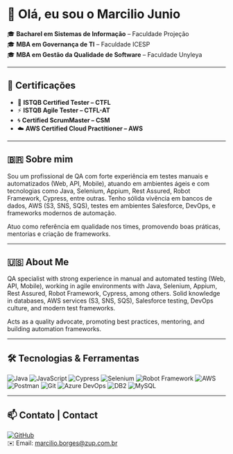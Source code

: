 # 👋 Olá, eu sou o Marcilio Junio

🎓 **Bacharel em Sistemas de Informação** – Faculdade Projeção  
🎓 **MBA em Governança de TI** – Faculdade ICESP  
🎓 **MBA em Gestão da Qualidade de Software** – Faculdade Unyleya  

---

## 🧪 Certificações

- 🧠 **ISTQB Certified Tester – CTFL**
- ⚡ **ISTQB Agile Tester – CTFL-AT**
- 🌀 **Certified ScrumMaster – CSM**
- ☁️ **AWS Certified Cloud Practitioner – AWS**

---

## 🇧🇷 Sobre mim

Sou um profissional de QA com forte experiência em testes manuais e automatizados (Web, API, Mobile), atuando em ambientes ágeis e com tecnologias como Java, Selenium, Appium, Rest Assured, Robot Framework, Cypress, entre outras. Tenho sólida vivência em bancos de dados, AWS (S3, SNS, SQS), testes em ambientes Salesforce, DevOps, e frameworks modernos de automação.

Atuo como referência em qualidade nos times, promovendo boas práticas, mentorias e criação de frameworks.

---

## 🇺🇸 About Me

QA specialist with strong experience in manual and automated testing (Web, API, Mobile), working in agile environments with Java, Selenium, Appium, Rest Assured, Robot Framework, Cypress, among others. Solid knowledge in databases, AWS services (S3, SNS, SQS), Salesforce testing, DevOps culture, and modern test frameworks.

Acts as a quality advocate, promoting best practices, mentoring, and building automation frameworks.

---

## 🛠️ Tecnologias & Ferramentas

![Java](https://img.shields.io/badge/-Java-007396?style=flat&logo=java&logoColor=white)
![JavaScript](https://img.shields.io/badge/-JavaScript-F7DF1E?style=flat&logo=javascript&logoColor=black)
![Cypress](https://img.shields.io/badge/-Cypress-17202C?style=flat&logo=cypress&logoColor=white)
![Selenium](https://img.shields.io/badge/-Selenium-43B02A?style=flat&logo=selenium&logoColor=white)
![Robot Framework](https://img.shields.io/badge/-Robot_Framework-grey?style=flat)
![AWS](https://img.shields.io/badge/-AWS-232F3E?style=flat&logo=amazon-aws&logoColor=white)
![Postman](https://img.shields.io/badge/-Postman-FF6C37?style=flat&logo=postman&logoColor=white)
![Git](https://img.shields.io/badge/-Git-F05032?style=flat&logo=git&logoColor=white)
![Azure DevOps](https://img.shields.io/badge/-Azure_DevOps-0078D7?style=flat&logo=azuredevops&logoColor=white)
![DB2](https://img.shields.io/badge/-DB2-006699?style=flat)
![MySQL](https://img.shields.io/badge/-MySQL-4479A1?style=flat&logo=mysql&logoColor=white)

---

## 📫 Contato | Contact

[![GitHub](https://img.shields.io/badge/-GitHub-181717?style=flat&logo=github&logoColor=white)](https://github.com/marcilio-junio)  
✉️ Email: marcilio.borges@zup.com.br
